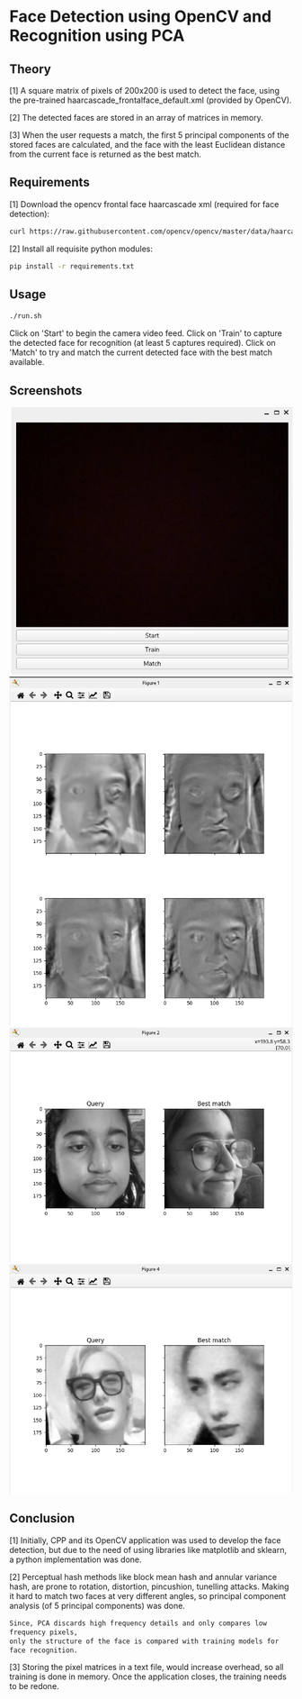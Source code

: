# Face Detection using OpenCV and Recognition using PCA

## Theory

[1] A square matrix of pixels of 200x200 is used to detect the face, using
    the pre-trained haarcascade_frontalface_default.xml (provided by OpenCV).

[2] The detected faces are stored in an array of matrices in memory.

[3] When the user requests a match, the first 5 principal components of the
    stored faces are calculated, and the face with the least Euclidean distance
    from the current face is returned as the best match.

## Requirements

[1] Download the opencv frontal face haarcascade xml (required for face detection):
```sh
curl https://raw.githubusercontent.com/opencv/opencv/master/data/haarcascades/haarcascade_frontalface_default.xml > haarcascade_frontalface_default.xml
```

[2] Install all requisite python modules:
```sh
pip install -r requirements.txt
```

## Usage

```sh
./run.sh
```

Click on 'Start' to begin the camera video feed.
Click on 'Train' to capture the detected face for recognition (at least 5 captures required).
Click on 'Match' to try and match the current detected face with the best match available.

## Screenshots

![GUI Window](screenshots/GUI_Window.png)
![PCA of trained faces](screenshots/pca.png)
![Match](screenshots/match_1.png)
![Match](screenshots/match_2.png)

## Conclusion

[1] Initially, CPP and its OpenCV application was used to develop the face detection,
    but due to the need of using libraries like matplotlib and sklearn, a python
    implementation was done.

[2] Perceptual hash methods like block mean hash and annular variance hash, are prone to
    rotation, distortion, pincushion, tunelling attacks. Making it hard to match two faces
    at very different angles, so principal component analysis (of 5 principal components) was done.

    Since, PCA discards high frequency details and only compares low frequency pixels,
    only the structure of the face is compared with training models for face recognition.

[3] Storing the pixel matrices in a text file, would increase overhead, so all training
    is done in memory. Once the application closes, the training needs to be redone.
